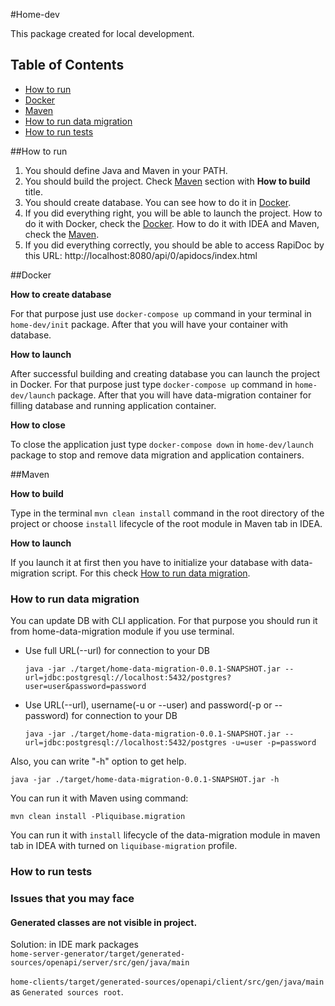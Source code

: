 #Home-dev

This package created for local development.

## Table of Contents

  - [How to run](#How-to-run)
  - [Docker](#Docker)
  - [Maven](#Maven)
  - [How to run data migration](#How-to-run-data-migration)
  - [How to run tests](#How-to-run-tests)


##How to run
1. You should define Java and Maven in your PATH.
2. You should build the project. Check [Maven](#Maven) section with **How to build** title.
3. You should create database. You can see how to do it in [Docker](#Docker).
4. If you did everything right, you will be able to launch the project. How to do it with Docker, check the [Docker](#Docker).
How to do it with IDEA and Maven, check the [Maven](#Maven).
5. If you did everything correctly, you should be able to access RapiDoc by this URL: http://localhost:8080/api/0/apidocs/index.html


##Docker


**How to create database**

For that purpose just use `docker-compose up` command in your terminal in `home-dev/init` package. 
After that you will have your container with database.


**How to launch**

After successful building and creating database you can launch the project in Docker. 
For that purpose just type `docker-compose up` command in `home-dev/launch` package.
After that you will have data-migration container for filling database and running application container.


**How to close**

To close the application just type `docker-compose down` in `home-dev/launch` package to stop and remove data migration and application containers.

##Maven

**How to build**

Type in the terminal `mvn clean install` command in the root directory of the project or choose `install` lifecycle of the root module in Maven tab in IDEA.

**How to launch**

If you launch it at first then you have to initialize your database with data-migration script. For this check [How to run data migration](#How-to-run-data-migration).

### How to run data migration
You can update DB with CLI application. For that purpose you should run it from home-data-migration module if you use terminal.
- Use full URL(--url) for connection to your DB

   `java -jar ./target/home-data-migration-0.0.1-SNAPSHOT.jar --url=jdbc:postgresql://localhost:5432/postgres?user=user&password=password`

- Use URL(--url), username(-u or --user) and password(-p or --password) for connection to your DB

    `java -jar ./target/home-data-migration-0.0.1-SNAPSHOT.jar --url=jdbc:postgresql://localhost:5432/postgres -u=user -p=password`

Also, you can write "-h" option to get help. 
  
  `java -jar ./target/home-data-migration-0.0.1-SNAPSHOT.jar -h`

You can run it with Maven using command:
  
  `mvn clean install -Pliquibase.migration`

You can run it with `install` lifecycle of the data-migration module in maven tab in IDEA with turned on `liquibase-migration` profile.

### How to run tests


### Issues that you may face
#### Generated classes are not visible in project.  
Solution: in IDE mark packages <br> `home-server-generator/target/generated-sources/openapi/server/src/gen/java/main` <br>
<br> `home-clients/target/generated-sources/openapi/client/src/gen/java/main` <br>
 as `Generated sources root`.